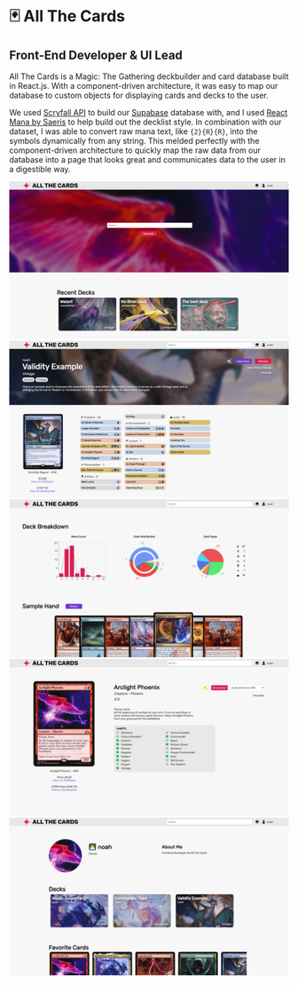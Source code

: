 # 🃏 All The Cards
## Front-End Developer & UI Lead
All The Cards is a Magic: The Gathering deckbuilder and card database built in React.js. With a component-driven architecture, it was easy to map our database to custom objects for displaying cards and decks to the user.

We used [Scryfall API](https://scryfall.com/docs/api) to build our [Supabase](https://supabase.com/docs/guides/api) database with, and I used [React Mana by Saeris](https://github.com/saeris/react-mana) to help build out the decklist style. In combination with our dataset, I was able to convert raw mana text, like `{2}{R}{R}`, into the symbols dynamically from any string. This melded perfectly with the component-driven architecture to quickly map the raw data from our database into a page that looks great and communicates data to the user in a digestible way.

<picture>
    <source srcset="./assets/homepage.png" width="48%" media="(min-width: 1100px)"/>
    <img src="./assets/homepage.png" alt="homepage" />
</picture>
<picture>
    <source srcset="./assets/deckpage.png" width="48%" media="(min-width: 1100px)"/>
    <img src="./assets/deckpage.png" alt="deckpage" />
</picture>
<picture>
    <source srcset="./assets/deckstats.png" width="48%" media="(min-width: 1100px)"/>
    <img src="./assets/deckstats.png" alt="deckstats" />
</picture>
<picture>
    <source srcset="./assets/cardpage.png" width="48%" media="(min-width: 1100px)"/>
    <img src="./assets/cardpage.png" alt="cardpage" />
</picture>
<picture>
    <source srcset="./assets/userpage.png" width="48%" media="(min-width: 1100px)"/>
    <img src="./assets/userpage.png" alt="userpage" />
</picture>